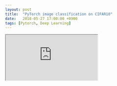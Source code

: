 ```yaml
---
layout: post
title:  "PyTorch image classification on CIFAR10"
date:   2018-05-27 17:00:00 +0900
tags: [Pytorch, Deep Learning]
---
```




<iframe src="https://medium.com/@trilliwon">
 <p>Your browser does not support iframes.</p>
 </iframe>
